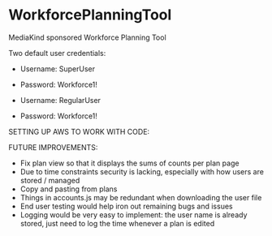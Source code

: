 # WorkforcePlanningTool

MediaKind sponsored Workforce Planning Tool

Two default user credentials:

- Username: SuperUser

- Password: Workforce1!

- Username: RegularUser

- Password: Workforce1!


SETTING UP AWS TO WORK WITH CODE:



FUTURE IMPROVEMENTS:
- Fix plan view so that it displays the sums of counts per plan page
- Due to time constraints security is lacking, especially with how users are stored / managed
- Copy and pasting from plans
- Things in accounts.js may be redundant when downloading the user file
- End user testing would help iron out remaining bugs and issues
- Logging would be very easy to implement: the user name is already stored, just need to log the time whenever a plan is edited
